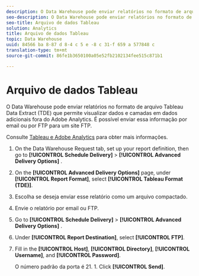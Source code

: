 ```yaml
---
description: O Data Warehouse pode enviar relatórios no formato de arquivo Tableau Data Extract (TDE) que permite visualizar dados e camadas em dados adicionais fora do Adobe Analytics. É possível enviar essa informação por email ou por FTP para um site FTP.
seo-description: O Data Warehouse pode enviar relatórios no formato de arquivo Tableau Data Extract (TDE) que permite visualizar dados e camadas em dados adicionais fora do Adobe Analytics. É possível enviar essa informação por email ou por FTP para um site FTP.
seo-title: Arquivo de dados Tableau
solution: Analytics
title: Arquivo de dados Tableau
topic: Data Warehouse
uuid: 84566 ba 8-87 d 8-4 c 5 e -8 c 31-f 659 a 577848 c
translation-type: tm+mt
source-git-commit: 86fe1b3650100a05e52fb2102134fee515c871b1

---
```



# Arquivo de dados Tableau

O Data Warehouse pode enviar relatórios no formato de arquivo Tableau Data Extract (TDE) que permite visualizar dados e camadas em dados adicionais fora do Adobe Analytics. É possível enviar essa informação por email ou por FTP para um site FTP.

Consulte [Tableau e Adobe Analytics](https://www.tableausoftware.com/about/blog/2014/3/tableau-and-adobe-analytics-digital-marketing-gets-even-more-awesome-29491) para obter mais informações.

1. On the Data Warehouse Request tab, set up your report definition, then go to **[!UICONTROL Schedule Delivery]** &gt; **[!UICONTROL Advanced Delivery Options]** .
1. On the **[!UICONTROL Advanced Delivery Options]** page, under **[!UICONTROL Report Format]**, select **[!UICONTROL Tableau Format (TDE)]**.
1. Escolha se deseja enviar esse relatório como um arquivo compactado.
1. Envie o relatório por email ou FTP.

1. Go to **[!UICONTROL Schedule Delivery]** &gt; **[!UICONTROL Advanced Delivery Options]** .
1. Under **[!UICONTROL Report Destination]**, select **[!UICONTROL FTP]**.
1. Fill in the **[!UICONTROL Host]**, **[!UICONTROL Directory]**, **[!UICONTROL Username]**, and **[!UICONTROL Password]**.

   O número padrão da porta é 21. 1. Click **[!UICONTROL Send]**.
